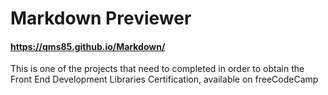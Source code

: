# Markdown Previewer
 #### https://qms85.github.io/Markdown/

This is one of the projects that need to completed in order to obtain the 
Front End Development Libraries Certification, available on freeCodeCamp

